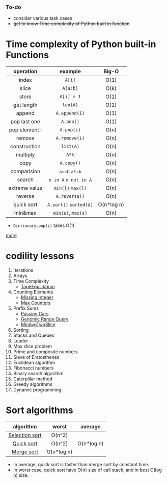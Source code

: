 ### To-do
- consider various task cases
- ~~get to know Time complexity of Python built in function~~

# Time complexity of Python built-in Functions

| operation  | example | Big-O |
| :-------------: | :-------------: | :-------------: |
| index | `A[i]` | O(1) |
| slice | `A[a:b]` | O(k) |
| store | `A[i] = 1` | O(1) |
| get length | `len(A)` | O(1) |
| append | `A.append(1)` | O(1) |
| pop last one | `A.pop()` | O(1) |
| pop element i | `A.pop(i)` | O(n) |
| remove | `A.remove(i)` | O(n) |
| construction | `list(A)` | O(n) |
| multiply      | `A*k` | O(n)|
| copy | `A.copy()` | O(n) |
| comparision | `a==b` `a!=b` | O(n) |
| search | `x in A` `x not in A` | O(n) |
| extreme value | `min(l)` `max(l)`| O(n)|
| reverse | `A.reverse()`  | O(n) |
| quick sort | `A.sort()` `sorted(A)`     | O(n*log n) |
| min&max | `min(s)`, `max(s)`| O(n) |

- `Dictionary.pop(i)` takes O(1)

[more](https://wiki.python.org/moin/TimeComplexity)

# codility lessons
1. Iterations
2. Arrays
3. Time Complexity
    - [TapeEquilibrium](https://github.com/minh364/algorithms/blob/master/Codility/TapeEquilibrium.py)
4. Counting Elements
    - [Missing Integer](https://github.com/minh364/algorithms/blob/master/Codility/MissingInteger.py)
    - [Max Counters](https://github.com/minh364/algorithms/blob/master/Codility/MaxCounters.py)
5. Prefix Sums
    - [Passing Cars](https://github.com/minh364/algorithms/blob/master/Codility/PassingCars.py)
    - [Genomic Range Query](https://github.com/minh364/algorithms/blob/master/Codility/GenomicRangeQuery.py)
    - [MinAvgTwoSlice](https://github.com/minh364/algorithms/blob/master/Codility/MinAvgTwoSlice.py)
6. Sorting
7. Stacks and Queues
8. Leader
9. Max slice problem
10. Prime and composite numbers
11. Sieve of Eratosthenes
12. Euclidean algorithm
13. Fibonacci numbers
14. Binary search algorithm
15. Caterpillar method
16. Greedy algorithms
17. Dynamic programming

# Sort algorithms
| algorithm | worst | average | 
| :-------------: | :-------------: | :-------------: | 
| [Selection sort](https://github.com/minh364/algorithms/blob/master/selectionSort.py) | O(n^2) | 
| [Quick sort](https://github.com/minh364/algorithms/blob/master/quickSort.py) | O(n^2) | O(n*log n) | 
| [Merge sort]() | O(n*log n) | 

- In average, quick sort is faster than merge sort by constant time. 
- In worst case, quick sort have O(n) size of call stack, and in best O(log n) size.
